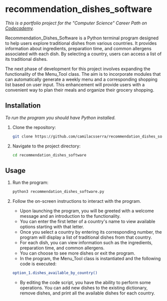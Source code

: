 # recommendation_dishes_software
*This is a portfolio project for the "Computer Science" Career Path on [Codecademy](https://www.codecademy.com/).*

Recommendation_Dishes_Software is a Python terminal program designed to help users explore traditional dishes from various countries. It provides information about ingredients, preparation time, and common allergens associated with each dish. By selecting a country, users can access a list of its traditional dishes.

The next phase of development for this project involves expanding the functionality of the Menu_Tool class. The aim is to incorporate modules that can automatically generate a weekly menu and a corresponding shopping list based on user input. This enhancement will provide users with a convenient way to plan their meals and organize their grocery shopping.
 

## Installation
*To run the program you should have Python installed.*

1. Clone the repository:

   ```bash
   git clone https://github.com/camilacsserra/recommendation_dishes_software.git
   ```

2. Navigate to the project directory:

   ```bash
   cd recommendation_dishes_software
   ```



## Usage

1. Run the program:

   ```bash
   python3 recommendation_dishes_software.py
   ```

2. Follow the on-screen instructions to interact with the program.

   - Upon launching the program, you will be greeted with a welcome message and an introduction to the functionality.
   - You can enter the first letter of a country's name to view available options starting with that letter.
   - Once you select a country by entering its corresponding number, the program will display a list of traditional dishes from that country.
   - For each dish, you can view information such as the ingredients, preparation time, and common allergens.
   - You can choose to see more dishes or exit the program.
   - In the program, the Menu_Tool class is instantiated and the following code is executed:

   ```bash
   option_1.dishes_available_by_country()
   ```

   - By editing the code script, you have the ability to perform some operations. You can add new dishes to the existing dictionary, remove dishes, and print all the available dishes for each country. 


